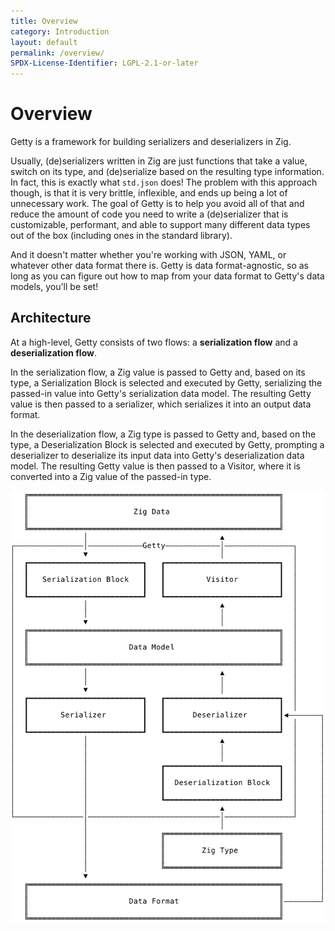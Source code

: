 ```yaml
---
title: Overview
category: Introduction
layout: default
permalink: /overview/
SPDX-License-Identifier: LGPL-2.1-or-later
---
```


# Overview

Getty is a framework for building serializers and deserializers in Zig.

Usually, (de)serializers written in Zig are just functions that take a value, switch on its type, and (de)serialize based on the resulting type information. In fact, this is exactly what `std.json` does! The problem with this approach though, is that it is very brittle, inflexible, and ends up being a lot of unnecessary work. The goal of Getty is to help you avoid all of that and reduce the amount of code you need to write a (de)serializer that is customizable, performant, and able to support many different data types out of the box (including ones in the standard library).

And it doesn't matter whether you're working with JSON, YAML, or whatever other data format there is. Getty is data format-agnostic, so as long as you can figure out how to map from your data format to Getty's data models, you'll be set!

## Architecture

At a high-level, Getty consists of two flows: a __serialization flow__ and a __deserialization flow__.

In the serialization flow, a Zig value is passed to Getty and, based on its type, a Serialization Block is selected and executed by Getty, serializing the passed-in value into Getty's serialization data model. The resulting Getty value is then passed to a serializer, which serializes it into an output data format.

In the deserialization flow, a Zig type is passed to Getty and, based on the type, a Deserialization Block is selected and executed by Getty, prompting a deserializer to deserialize its input data into Getty's deserialization data model. The resulting Getty value is then passed to a Visitor, where it is converted into a Zig value of the passed-in type.

<img alt="Architecture" src="/assets/images/architecture.svg" class="figure-medium" />
